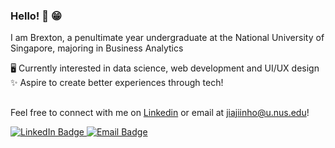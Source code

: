 ### Hello! 👋 😁

I am Brexton, a penultimate year undergraduate at the National University of Singapore, majoring in Business Analytics

🖥️ Currently interested in data science, web development and UI/UX design\
✨ Aspire to create better experiences through tech! 



##


Feel free to connect with me on [Linkedin](https://www.linkedin.com/in/brextonho) or email at [jiajiinho@u.nus.edu](jiajiinho@u.nus.edu)!


<div id="badges">
  <a href="https://www.linkedin.com/in/brextonho">
    <img src="https://img.shields.io/badge/LinkedIn-blue?style=for-the-badge&logo=linkedin&logoColor=white" alt="LinkedIn Badge"/>
  </a>
  <a href="mailto:jiajiinho@u.nus.edu?subject=Feel%20free%20to%20connect!">
    <img src="https://img.shields.io/badge/Email-darkred?logo=gmail&logoColor=white&style=for-the-badge" alt="Email Badge"/>
  </a>
</div>
